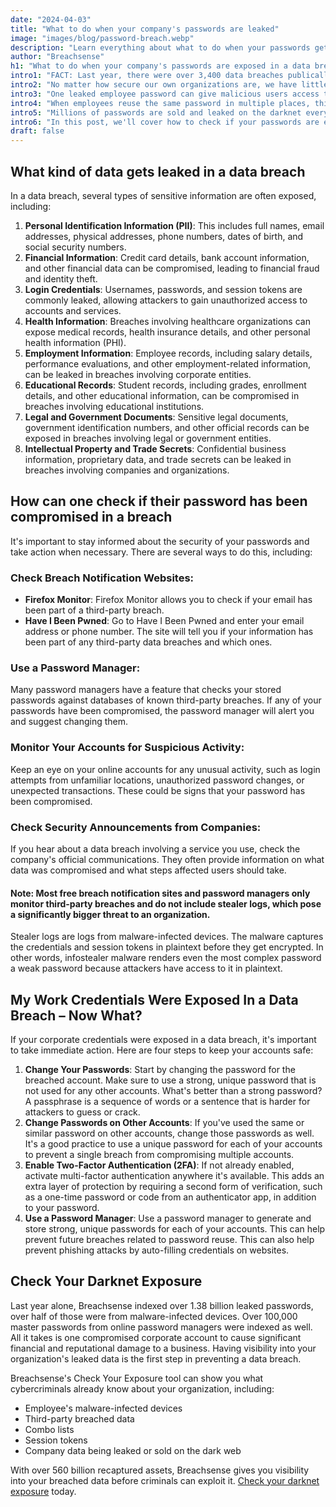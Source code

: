 ```yaml
---
date: "2024-04-03"
title: "What to do when your company's passwords are leaked"
image: "images/blog/password-breach.webp"
description: "Learn everything about what to do when your passwords get breached. Discover how to response when your passwords get leaked in a breach."
author: "Breachsense"
h1: "What to do when your company's passwords are exposed in a data breach"
intro1: "FACT: Last year, there were over 3,400 data breaches publically exposed."
intro2: "No matter how secure our own organizations are, we have little control over how third parties store our data."
intro3: "One leaked employee password can give malicious users access to your network."
intro4: "When employees reuse the same password in multiple places, this problem is significantly amplified."
intro5: "Millions of passwords are sold and leaked on the darknet every day."
intro6: "In this post, we'll cover how to check if your passwords are exposed, as well as the steps you need to take to mitigate the impact of breached credentials."
draft: false
---
```

## What kind of data gets leaked in a data breach

In a data breach, several types of sensitive information are often exposed, including:

1. **Personal Identification Information (PII)**: This includes full names, email addresses, physical addresses, phone numbers, dates of birth, and social security numbers.
2. **Financial Information**: Credit card details, bank account information, and other financial data can be compromised, leading to financial fraud and identity theft.
3. **Login Credentials**: Usernames, passwords, and session tokens are commonly leaked, allowing attackers to gain unauthorized access to accounts and services.
4. **Health Information**: Breaches involving healthcare organizations can expose medical records, health insurance details, and other personal health information (PHI).
5. **Employment Information**: Employee records, including salary details, performance evaluations, and other employment-related information, can be leaked in breaches involving corporate entities.
6. **Educational Records**: Student records, including grades, enrollment details, and other educational information, can be compromised in breaches involving educational institutions.
7. **Legal and Government Documents**: Sensitive legal documents, government identification numbers, and other official records can be exposed in breaches involving legal or government entities.
8. **Intellectual Property and Trade Secrets**: Confidential business information, proprietary data, and trade secrets can be leaked in breaches involving companies and organizations.

## How can one check if their password has been compromised in a breach

It's important to stay informed about the security of your passwords and take action when necessary. There are several ways to do this, including:

### Check Breach Notification Websites:

- **Firefox Monitor**: Firefox Monitor allows you to check if your email has been part of a third-party breach.
- **Have I Been Pwned**: Go to Have I Been Pwned and enter your email address or phone number. The site will tell you if your information has been part of any third-party data breaches and which ones.

### Use a Password Manager:

Many password managers have a feature that checks your stored passwords against databases of known third-party breaches. If any of your passwords have been compromised, the password manager will alert you and suggest changing them.

### Monitor Your Accounts for Suspicious Activity:

Keep an eye on your online accounts for any unusual activity, such as login attempts from unfamiliar locations, unauthorized password changes, or unexpected transactions. These could be signs that your password has been compromised.

### Check Security Announcements from Companies:

If you hear about a data breach involving a service you use, check the company's official communications. They often provide information on what data was compromised and what steps affected users should take.

#### Note: Most free breach notification sites and password managers only monitor third-party breaches and do not include stealer logs, which pose a significantly bigger threat to an organization.

Stealer logs are logs from malware-infected devices. The malware captures the credentials and session tokens in plaintext before they get encrypted. In other words, infostealer malware renders even the most complex password a weak password because attackers have access to it in plaintext.

## My Work Credentials Were Exposed In a Data Breach – Now What?

If your corporate credentials were exposed in a data breach, it's important to take immediate action. Here are four steps to keep your accounts safe:

1. **Change Your Passwords**: Start by changing the password for the breached account. Make sure to use a strong, unique password that is not used for any other accounts. What's better than a strong password? A passphrase is a sequence of words or a sentence that is harder for attackers to guess or crack.
2. **Change Passwords on Other Accounts**: If you've used the same or similar password on other accounts, change those passwords as well. It's a good practice to use a unique password for each of your accounts to prevent a single breach from compromising multiple accounts.
3. **Enable Two-Factor Authentication (2FA)**: If not already enabled, activate multi-factor authentication anywhere it's available. This adds an extra layer of protection by requiring a second form of verification, such as a one-time password or code from an authenticator app, in addition to your password.
4. **Use a Password Manager**: Use a password manager to generate and store strong, unique passwords for each of your accounts. This can help prevent future breaches related to password reuse. This can also help prevent phishing attacks by auto-filling credentials on websites.

## Check Your Darknet Exposure

Last year alone, Breachsense indexed over 1.38 billion leaked passwords, over half of those were from malware-infected devices. Over 100,000 master passwords from online password managers were indexed as well. All it takes is one compromised corporate account to cause significant financial and reputational damage to a business. Having visibility into your organization's leaked data is the first step in preventing a data breach.

Breachsense's Check Your Exposure tool can show you what cybercriminals already know about your organization, including:

- Employee's malware-infected devices
- Third-party breached data
- Combo lists
- Session tokens
- Company data being leaked or sold on the dark web

With over 560 billion recaptured assets, Breachsense gives you visibility into your breached data before criminals can exploit it. [Check your darknet exposure](https://www.breachsense.com/check-your-exposure/) today.
